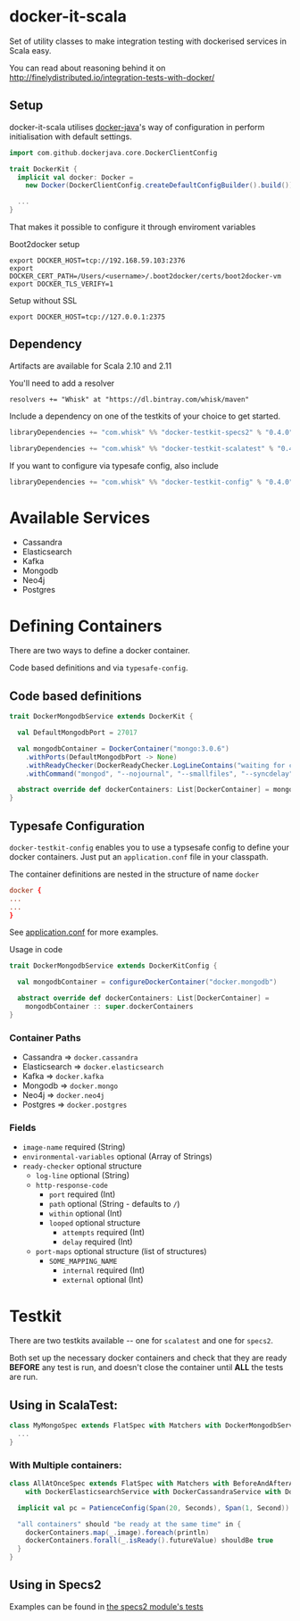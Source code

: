 docker-it-scala
=============

Set of utility classes to make integration testing with dockerised services in Scala easy.

You can read about reasoning behind it on http://finelydistributed.io/integration-tests-with-docker/

## Setup

docker-it-scala utilises [docker-java](https://github.com/docker-java/docker-java)'s way of configuration in perform
initialisation with default settings.

```scala
import com.github.dockerjava.core.DockerClientConfig

trait DockerKit {
  implicit val docker: Docker =
    new Docker(DockerClientConfig.createDefaultConfigBuilder().build())

  ...
}
```

That makes it possible to configure it through enviroment variables

Boot2docker setup

```
export DOCKER_HOST=tcp://192.168.59.103:2376
export DOCKER_CERT_PATH=/Users/<username>/.boot2docker/certs/boot2docker-vm
export DOCKER_TLS_VERIFY=1
```

Setup without SSL

```
export DOCKER_HOST=tcp://127.0.0.1:2375
```

## Dependency

Artifacts are available for Scala 2.10 and 2.11

You'll need to add a resolver

    resolvers += "Whisk" at "https://dl.bintray.com/whisk/maven"

Include a dependency on one of the testkits of your choice to get started.

```scala
libraryDependencies += "com.whisk" %% "docker-testkit-specs2" % "0.4.0"
```

```scala
libraryDependencies += "com.whisk" %% "docker-testkit-scalatest" % "0.4.0"
```

If you want to configure via typesafe config, also include

```scala
libraryDependencies += "com.whisk" %% "docker-testkit-config" % "0.4.0"
```

# Available Services

- Cassandra
- Elasticsearch
- Kafka
- Mongodb
- Neo4j
- Postgres

# Defining Containers

There are two ways to define a docker container.

Code based definitions and via `typesafe-config`.

## Code based definitions

```scala
trait DockerMongodbService extends DockerKit {

  val DefaultMongodbPort = 27017

  val mongodbContainer = DockerContainer("mongo:3.0.6")
    .withPorts(DefaultMongodbPort -> None)
    .withReadyChecker(DockerReadyChecker.LogLineContains("waiting for connections on port"))
    .withCommand("mongod", "--nojournal", "--smallfiles", "--syncdelay", "0")

  abstract override def dockerContainers: List[DockerContainer] = mongodbContainer :: super.dockerContainers
}
```

## Typesafe Configuration

`docker-testkit-config` enables you to use a typsesafe config to
define your docker containers. Just put an `application.conf` file in
your classpath.

The container definitions are nested in the structure of name `docker`

```conf
docker {
...
...
}
```

See
[application.conf](https://github.com/whisklabs/docker-it-scala/blob/master/config/src/test/resources/application.conf)
for more examples.

Usage in code

```scala
trait DockerMongodbService extends DockerKitConfig {

  val mongodbContainer = configureDockerContainer("docker.mongodb")

  abstract override def dockerContainers: List[DockerContainer] =
    mongodbContainer :: super.dockerContainers
}

```

### Container Paths

- Cassandra => `docker.cassandra`
- Elasticsearch => `docker.elasticsearch`
- Kafka => `docker.kafka`
- Mongodb => `docker.mongo`
- Neo4j => `docker.neo4j`
- Postgres => `docker.postgres`

### Fields

- `image-name` required  (String)
- `environmental-variables` optional (Array of Strings)
- `ready-checker` optional structure
  - `log-line` optional (String)
  - `http-response-code`
    - `port` required (Int)
	- `path` optional (String - defaults to `/`)
	- `within` optional (Int)
	- `looped` optional structure
      - `attempts` required (Int)
      - `delay` required (Int)
  - `port-maps` optional structure (list of structures)
    - `SOME_MAPPING_NAME`
      - `internal` required (Int)
      - `external` optional (Int)

# Testkit

There are two testkits available -- one for `scalatest` and one for
`specs2`.

Both set up the necessary docker containers and check that they are
ready **BEFORE** any test is run, and doesn't close the container
until **ALL** the tests are run.


## Using in ScalaTest:

```scala
class MyMongoSpec extends FlatSpec with Matchers with DockerMongodbService {
  ...
}
```

### With Multiple containers:

```scala
class AllAtOnceSpec extends FlatSpec with Matchers with BeforeAndAfterAll with GivenWhenThen with ScalaFutures
    with DockerElasticsearchService with DockerCassandraService with DockerNeo4jService with DockerMongodbService {

  implicit val pc = PatienceConfig(Span(20, Seconds), Span(1, Second))

  "all containers" should "be ready at the same time" in {
    dockerContainers.map(_.image).foreach(println)
    dockerContainers.forall(_.isReady().futureValue) shouldBe true
  }
}
```

## Using in Specs2

Examples can be found in
[the specs2 module's tests](https://github.com/whisklabs/docker-it-scala/tree/master/specs2/src/test/scala/com/whisk/docker)
